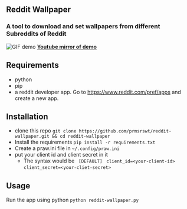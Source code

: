 ## Reddit Wallpaper

### A tool to download and set wallpapers from different Subreddits of Reddit

![GIF demo](https://raw.githubusercontent.com/prmsrswt/reddit-wallpaper/master/outa.gif)
[**Youtube mirror of demo**](https://youtu.be/XNjiX8mj3uo) 

## Requirements
- python
- pip
- a reddit developer app. Go to https://www.reddit.com/pref/apps and create a new app.

## Installation
- clone this repo `git clone https://github.com/prmsrswt/reddit-wallpaper.git && cd reddit-wallpaper`
- Install the requirements `pip install -r requirements.txt`
- Create a praw.ini file in `~/.config/praw.ini`
- put your client id and client secret in it
    - The syntax would be
   ` [DEFAULT]`
   ` client_id=<your-client-id>`
    `client_secret=<your-cliet-secret>`
    

## Usage

Run the app using python `python reddit-wallpaper.py`
